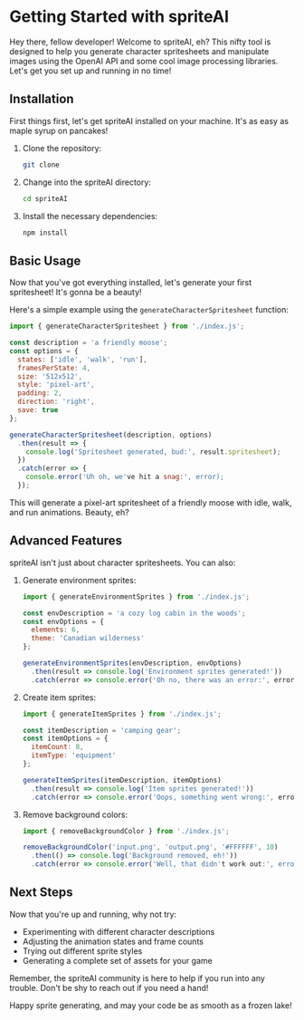 # Getting Started with spriteAI

Hey there, fellow developer! Welcome to spriteAI, eh? This nifty tool is designed to help you generate character spritesheets and manipulate images using the OpenAI API and some cool image processing libraries. Let's get you set up and running in no time!

## Installation

First things first, let's get spriteAI installed on your machine. It's as easy as maple syrup on pancakes!

1. Clone the repository:
   ```bash
   git clone 
   ```

2. Change into the spriteAI directory:
   ```bash
   cd spriteAI
   ```

3. Install the necessary dependencies:
   ```bash
   npm install
   ```

## Basic Usage

Now that you've got everything installed, let's generate your first spritesheet! It's gonna be a beauty!

Here's a simple example using the `generateCharacterSpritesheet` function:

```javascript
import { generateCharacterSpritesheet } from './index.js';

const description = 'a friendly moose';
const options = {
  states: ['idle', 'walk', 'run'],
  framesPerState: 4,
  size: '512x512',
  style: 'pixel-art',
  padding: 2,
  direction: 'right',
  save: true
};

generateCharacterSpritesheet(description, options)
  .then(result => {
    console.log('Spritesheet generated, bud:', result.spritesheet);
  })
  .catch(error => {
    console.error('Uh oh, we've hit a snag:', error);
  });
```

This will generate a pixel-art spritesheet of a friendly moose with idle, walk, and run animations. Beauty, eh?

## Advanced Features

spriteAI isn't just about character spritesheets. You can also:

1. Generate environment sprites:
   ```javascript
   import { generateEnvironmentSprites } from './index.js';

   const envDescription = 'a cozy log cabin in the woods';
   const envOptions = {
     elements: 6,
     theme: 'Canadian wilderness'
   };

   generateEnvironmentSprites(envDescription, envOptions)
     .then(result => console.log('Environment sprites generated!'))
     .catch(error => console.error('Oh no, there was an error:', error));
   ```

2. Create item sprites:
   ```javascript
   import { generateItemSprites } from './index.js';

   const itemDescription = 'camping gear';
   const itemOptions = {
     itemCount: 8,
     itemType: 'equipment'
   };

   generateItemSprites(itemDescription, itemOptions)
     .then(result => console.log('Item sprites generated!'))
     .catch(error => console.error('Oops, something went wrong:', error));
   ```

3. Remove background colors:
   ```javascript
   import { removeBackgroundColor } from './index.js';

   removeBackgroundColor('input.png', 'output.png', '#FFFFFF', 10)
     .then(() => console.log('Background removed, eh!'))
     .catch(error => console.error('Well, that didn't work out:', error));
   ```

## Next Steps

Now that you're up and running, why not try:
- Experimenting with different character descriptions
- Adjusting the animation states and frame counts
- Trying out different sprite styles
- Generating a complete set of assets for your game

Remember, the spriteAI community is here to help if you run into any trouble. Don't be shy to reach out if you need a hand!

Happy sprite generating, and may your code be as smooth as a frozen lake!